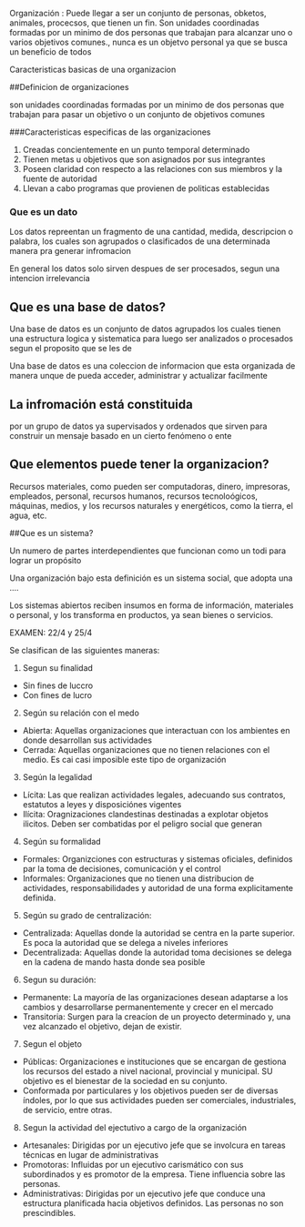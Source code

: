 
Organización
: Puede llegar a ser un conjunto de personas, obketos, animales, procecsos, que tienen un fin. Son unidades coordinadas formadas por un minimo de dos personas que trabajan para alcanzar uno o varios objetivos comunes., nunca es un objetvo personal ya que se busca un beneficio de todos

Caracteristicas basicas de una organizacion


##Definicion de organizaciones

son unidades coordinadas formadas por un minimo de dos personas que trabajan para pasar un objetivo o un conjunto de objetivos comunes

###Caracteristicas especificas de las organizaciones

1. Creadas concientemente en un punto temporal determinado
2. Tienen metas u objetivos que son asignados por sus integrantes
3. Poseen claridad con respecto a las relaciones con sus miembros y la fuente de autoridad
4. Llevan a cabo programas que provienen de politicas establecidas 

### Que es un dato
Los datos repreentan un fragmento de una cantidad, medida, descripcion o palabra, los cuales son agrupados o clasificados de una determinada manera pra generar infromacion

En general los datos solo sirven despues de ser procesados, segun una intencion irrelevancia

## Que es una base de datos?

Una base de datos es un conjunto de datos agrupados los cuales tienen una estructura logica y sistematica para luego ser analizados o procesados segun el proposito que se les de

Una base de datos es una coleccion de informacion que esta organizada de manera unque de pueda acceder, administrar y actualizar facilmente

## La infromación está constituida 
por un grupo de datos ya supervisados y ordenados que sirven para construir un mensaje basado en un cierto fenómeno o ente

## Que elementos puede tener la organizacion?

Recursos materiales, como pueden ser computadoras, dinero, impresoras, empleados, personal, recursos humanos, recursos tecnoloógicos, máquinas, medios, y los recursos naturales y energéticos, como la tierra, el agua, etc.


##Que es un sistema?

Un numero de partes interdependientes que funcionan como un todi para lograr un propósito

Una organización bajo esta definición es un sistema social, que adopta una ....

Los sistemas abiertos reciben insumos en forma de información, materiales o personal, y los transforma en productos, ya sean bienes o servicios. 

EXAMEN: 22/4 y 25/4

Se clasifican de las siguientes maneras:
1. Segun su finalidad
  * Sin fines de luccro
  * Con fines de lucro
2. Según su relación con el medo
  * Abierta: Aquellas organizaciones que interactuan con los ambientes en donde desarrollan sus actividades
  * Cerrada: Aquellas organizaciones que no tienen relaciones con el medio. Es cai casi imposible este tipo de organización
3. Según la legalidad
  * Lícita:  Las que realizan actividades legales, adecuando sus contratos, estatutos a leyes y disposiciónes vigentes
  * Ilícita: Oragnizaciones clandestinas destinadas a explotar objetos ilicitos. Deben ser combatidas por el peligro social que generan
4. Según su formalidad
  * Formales: Organizciones con estructuras y sistemas oficiales, definidos par la toma de decisiones, comunicación y el control
  * Informales: Organizaciones que no tienen una distribucion de actividades, responsabilidades y autoridad de una forma explicitamente definida.
5. Según su grado de centralización:
  * Centralizada: Aquellas donde la autoridad se centra en la parte superior. Es poca la autoridad que se delega a niveles inferiores
  * Decentralizada: Aquellas donde la autoridad toma decisiones se delega en la cadena de mando hasta donde sea posible
6. Segun su duración:
  * Permanente: La mayoría de las organizaciones desean adaptarse a los cambios y desarrollarse permanentemente y crecer en el mercado
  * Transitoria: Surgen para la creacíon de un proyecto determinado y, una vez alcanzado el objetivo, dejan de existir.
7. Segun el objeto 
  * Públicas: Organizaciones e instituciones que se encargan de gestiona los recursos del estado a nivel nacional, provincial y municipal. SU objetivo es el bienestar de la sociedad en su conjunto.
  * Conformada por particulares y los objetivos pueden ser de diversas índoles, por lo que sus actividades pueden ser comerciales, industriales, de servicio, entre otras.
8. Segun la actividad del ejectutivo a cargo de la organización
  * Artesanales: Dirigidas por un ejecutivo jefe que se involcura en tareas técnicas en lugar de administrativas
  * Promotoras: Influidas por un ejecutivo carismático con sus subordinados y es promotor de la empresa. Tiene influencia sobre las personas.
  * Administrativas: Dirigidas por un ejecutivo jefe que conduce una estructura planificada hacia objetivos definidos. Las personas no son prescindibles.
